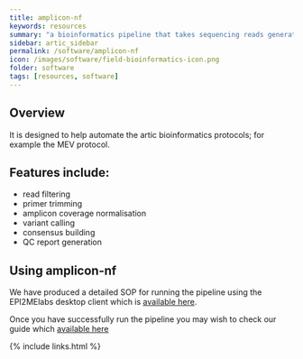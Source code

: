 ```yaml
---
title: amplicon-nf
keywords: resources
summary: "a bioinformatics pipeline that takes sequencing reads generated from ARTIC-style viral amplicon sequencing schemes, assembles them into consensus sequences, and runs some basic quality control on the outputs."
sidebar: artic_sidebar
permalink: /software/amplicon-nf
icon: /images/software/field-bioinformatics-icon.png
folder: software
tags: [resources, software]
---
```


## Overview

It is designed to help automate the artic bioinformatics protocols; for example the MEV protocol.

## Features include:

- read filtering
- primer trimming
- amplicon coverage normalisation
- variant calling
- consensus building
- QC report generation

## Using amplicon-nf

We have produced a detailed SOP for running the pipeline using the EPI2MElabs desktop client which is [available here](/resources/amplicon-nf/amplicon-nf-epi2me-sop.html).

Once you have successfully run the pipeline you may wish to check our guide which  [available here](/resources/amplicon-nf/amplicon-nf-epi2me-outputs-guide.html)

{% include links.html %}
